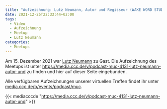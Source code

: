 ```yaml
---
title: "Aufzeichnung: Lutz Neumann, Autor und Regisseur (WAKE WORD STUDIOS)"
date: 2021-12-25T22:33:44+02:00
tags:
  - Video
  - Aufzeichnung
  - Meetup
  - Lutz Neumann
categories:
  - Meetups
---
```


Am 15. Dezember 2021 war [Lutz Neumann](/termine/2021-12-meetup/) zu Gast. Die Aufzeichnung des Meetups ist unter https://media.ccc.de/v/podcast-muc-4131-lutz-neumann-autor-und zu finden und hier auf dieser Seite eingebunden.

Alle verfügbaren Aufzeichnungen unserer virtuellen Treffen findet ihr unter [media.ccc.de/b/events/podcast/muc](https://media.ccc.de/b/events/podcast/muc).

{{< mediacccde "https://media.ccc.de/v/podcast-muc-4131-lutz-neumann-autor-und" >}}